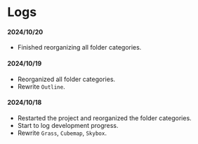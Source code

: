 # Logs

#### 2024/10/20
- Finished reorganizing all folder categories.

#### 2024/10/19
- Reorganized all folder categories.
- Rewrite `Outline`.

#### 2024/10/18

- Restarted the project and reorganized the folder categories.
- Start to log development progress.
- Rewrite `Grass`, `Cubemap`, `Skybox`.